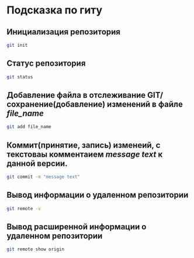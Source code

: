 # Подсказка по гиту

## Инициализация репозитория

```sh
git init
```

## Статус репозитория

```sh
git status
```

## Добавление файла в отслеживание GIT/сохранение(добавление) изменений в файле *file_name*

```sh
git add file_name
```

## Коммит(принятие, запись) изменеий, с текстоваы комментаием *message text* к данной версии. 

```sh
git commit -m "message text"
```
## Вывод информации о удаленном репозитории 

```sh
git remote -v 
```
## Вывод расширенной информации о удаленном репозитории 

```sh
git remote show origin
```
